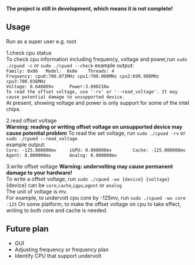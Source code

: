 **The project is still in development, which means it is not complete!**
## Usage
Run as a super user e.g. root  

1.check cpu status  
To check cpu information including frequency, voltage and power,run `sudo ./cpued -c` or `sudo ./cpued --check`
example output:  
`Family: 0x06   Model:  0x8e    Threads: 4`  
`Frequency: cpu0:700.073MHz cpu1:700.000MHz cpu2:699.986MHz cpu3:700.036MHz`  
`Voltage: 0.640869v      Power:3.090210w`    
`To read the offset voltage, use '-rv' or '--read_voltage'. It may cause potential damage to unsupported device.`  
At present, showing voltage and power is only support for some of the intel chips.  

2.read offset voltage  
**Warning: reading or writing offset voltage on unsupported device may cause potential problem**
To read the set voltage, run `sudo ./cpued -rv` or `sudo ./cpued --read_voltage`  
example output:  
`Core: -125.000000mv     iGPU: 0.000000mv        Cache: -125.000000mv    Agent: 0.000000mv       Analog: 0.000000mv`

3.write offset voltage
**Warning: undervolting may cause permanent damage to your hardware!**  
To write a offset voltage, run `sudo ./cpued -wv {device} {voltage}`  
{device} can be `core`,`cache`,`igpu`,`agent` or `analog`  
The unit of voltage is mv.  
For example, to undervolt cpu core by -125mv, run
`sudo ./cpued -wv core -125`
On some platform, to make the offset voltage on cpu to take effect, writing to both core and cache is needed.

## Future plan  
- GUI
- Adjusting frequency or frequency plan
- Identify CPU that support undervolt